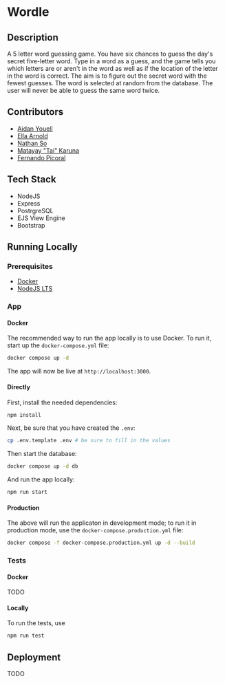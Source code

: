 # Wordle

## Description
A 5 letter word guessing game. You have six chances to guess the day's secret five-letter word. Type in a word as a guess, and the game tells you which letters are or aren't in the word as well as if the location of the letter in the word is correct. The aim is to figure out the secret word with the fewest guesses. The word is selected at random from the database. The user will never be able to guess the same word twice.

## Contributors
* [Aidan Youell](https://github.com/aidanyouell)
* [Ella Arnold](https://github.com/ellaarnold19)
* [Nathan So](https://github.com/nthnns)
* [Matayay "Tai" Karuna](https://github.com/matayay)
* [Fernando Picoral](https://github.com/feRpicoral)


## Tech Stack
* NodeJS
* Express
* PostrgreSQL
* EJS View Engine
* Bootstrap

## Running Locally

### Prerequisites
- [Docker](https://www.docker.com/products/docker-desktop/)
- [NodeJS LTS](https://nodejs.org/en/)

### App

#### Docker

The recommended way to run the app locally is to use Docker. To run it, start up the `docker-compose.yml` file:

```bash
docker compose up -d
```

The app will now be live at `http://localhost:3000`.

#### Directly

First, install the needed dependencies:

```bash
npm install
```

Next, be sure that you have created the `.env`:

```bash
cp .env.template .env # be sure to fill in the values
```

Then start the database:

```bash
docker compose up -d db
```

And run the app locally:

```bash
npm run start
```

#### Production

The above will run the applicaton in development mode; to run it in production mode, use the `docker-compose.production.yml` file:

```bash
docker compose -f docker-compose.production.yml up -d --build
```

### Tests

#### Docker
TODO

#### Locally
To run the tests, use
```bash
npm run test
```

## Deployment
TODO



